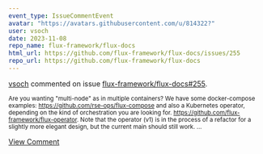 ```yaml
---
event_type: IssueCommentEvent
avatar: "https://avatars.githubusercontent.com/u/814322?"
user: vsoch
date: 2023-11-08
repo_name: flux-framework/flux-docs
html_url: https://github.com/flux-framework/flux-docs/issues/255
repo_url: https://github.com/flux-framework/flux-docs
---
```


<a href='https://github.com/vsoch' target='_blank'>vsoch</a> commented on issue <a href='https://github.com/flux-framework/flux-docs/issues/255' target='_blank'>flux-framework/flux-docs#255</a>.

<small>Are you wanting "multi-node" as in multiple containers? We have some docker-compose examples: https://github.com/rse-ops/flux-compose and also a Kubernetes operator, depending on the kind of orchestration you are looking for. https://github.com/flux-framework/flux-operator. Note that the operator (v1) is in the process of a refactor for a slightly more elegant design, but the current main should still work....</small>

<a href='https://github.com/flux-framework/flux-docs/issues/255' target='_blank'>View Comment</a>